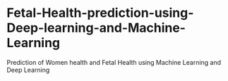# Fetal-Health-prediction-using-Deep-learning-and-Machine-Learning
Prediction of Women health and Fetal Health using Machine Learning and Deep Learning
